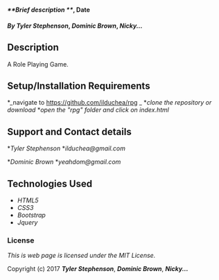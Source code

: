 #

#### _**Brief description **_, Date

#### _**By Tyler Stephenson**_, _**Dominic Brown**_,  _**Nicky...**_

## Description

A Role Playing Game.

## Setup/Installation Requirements

*_navigate to https://github.com/ilduchea/rpg _
*_clone the repository or download_
*_open the "rpg" folder and click on index.html_

## Support and Contact details

*_Tyler Stephenson_
*_ilduchea@gmail.com_

*_Dominic Brown_
*_yeahdom@gmail.com_

## Technologies Used

* _HTML5_
* _CSS3_
* _Bootstrap_
* _Jquery_

### License

*This is web page is licensed under the MIT License.*

Copyright (c) 2017 **_Tyler Stephenson_**,  _**Dominic Brown**_,  _**Nicky...**_
